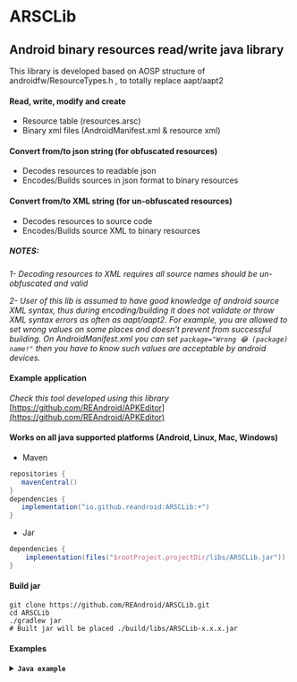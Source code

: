 # ARSCLib
## Android binary resources read/write java library
This library is developed based on AOSP structure of androidfw/ResourceTypes.h , to totally replace aapt/aapt2
#### Read, write, modify and create
* Resource table (resources.arsc)
* Binary xml files (AndroidManifest.xml & resource xml)
#### Convert from/to json string (for obfuscated resources)

* Decodes resources to readable json
* Encodes/Builds sources in json format to binary resources

#### Convert from/to XML string (for un-obfuscated resources)

* Decodes resources to source code
* Encodes/Builds source XML to binary resources

##### _NOTES:_

_1- Decoding resources to XML requires all source names should be un-obfuscated and valid_

_2- User of this lib is assumed to have good knowledge of android source XML syntax, thus
during encoding/building it does not validate or throw XML syntax errors as often as aapt/aapt2. For
example, you are allowed to set wrong values on some places and doesn't prevent from
successful building. On AndroidManifest.xml you can set  ``` package="Wrong 😂 (package) name!" ```
then you have to know such values are acceptable by android devices._


#### Example application
_Check this tool developed using this library_
[https://github.com/REAndroid/APKEditor](https://github.com/REAndroid/APKEditor)

#### Works on all java supported platforms (Android, Linux, Mac, Windows)


* Maven
 ```gradle
repositories {
    mavenCentral()
}
dependencies {
    implementation("io.github.reandroid:ARSCLib:+")
}
```
* Jar

```gradle
dependencies {
    implementation(files("$rootProject.projectDir/libs/ARSCLib.jar"))
}
```
#### Build jar

```ShellSession
git clone https://github.com/REAndroid/ARSCLib.git
cd ARSCLib
./gradlew jar
# Built jar will be placed ./build/libs/ARSCLib-x.x.x.jar
```

#### Examples
<details><summary> <code><b>Java example</b></code></summary>

```java   
import com.reandroid.apk.AndroidFrameworks;
import com.reandroid.apk.ApkModule;
import com.reandroid.apk.FrameworkApk;
import com.reandroid.archive.APKArchive;
import com.reandroid.archive.ByteInputSource;
import com.reandroid.arsc.chunk.PackageBlock;
import com.reandroid.arsc.chunk.TableBlock;
import com.reandroid.arsc.chunk.xml.AndroidManifestBlock;
import com.reandroid.arsc.chunk.xml.ResXmlAttribute;
import com.reandroid.arsc.chunk.xml.ResXmlElement;
import com.reandroid.arsc.coder.EncodeResult;
import com.reandroid.arsc.coder.ValueCoder;
import com.reandroid.arsc.value.Entry;

import java.io.File;
import java.io.IOException;

public class ARSCLibExample {

    public static void createNewApk() throws IOException {
  
        ApkModule apkModule = new ApkModule("base", new APKArchive());

        TableBlock tableBlock = new TableBlock();
        AndroidManifestBlock manifest = new AndroidManifestBlock();

        apkModule.setTableBlock(tableBlock);
        apkModule.setManifest(manifest);

        FrameworkApk framework = apkModule.initializeAndroidFramework(
                AndroidFrameworks.getLatest().getVersionCode());

        PackageBlock packageBlock = tableBlock.newPackage(0x7f, "com.example");

        Entry appIcon = packageBlock.getOrCreate("", "drawable", "ic_launcher");

        EncodeResult color = ValueCoder.encode("#006400");
        appIcon.setValueAsRaw(color.valueType, color.value);

        Entry appNameDefault = packageBlock.getOrCreate("", "string", "app_name");
        appNameDefault.setValueAsString("My Application");

        Entry appNameDe = packageBlock.getOrCreate("-de", "string", "app_name");
        appNameDe.setValueAsString("Meine Bewerbung");

        Entry appNameRu = packageBlock.getOrCreate("-ru-rRU", "string", "app_name");
        appNameRu.setValueAsString("Мое заявление");

        manifest.setPackageName("com.example");
        manifest.setVersionCode(100);
        manifest.setVersionName("1.0.0");
        manifest.setIconResourceId(appIcon.getResourceId());
        manifest.setCompileSdkVersion(framework.getVersionCode());
        manifest.setCompileSdkVersionCodename(framework.getVersionName());
        manifest.setPlatformBuildVersionCode(framework.getVersionCode());
        manifest.setPlatformBuildVersionName(framework.getVersionName());

        manifest.addUsesPermission("android.permission.INTERNET");
        manifest.addUsesPermission("android.permission.READ_EXTERNAL_STORAGE");

        //all appName entries created above have the same resource ids
        manifest.setApplicationLabel(appNameDefault.getResourceId());

        ResXmlElement mainActivity = manifest.getOrCreateMainActivity("android.app.Activity");
        ResXmlAttribute labelAttribute = mainActivity
                .getOrCreateAndroidAttribute(AndroidManifestBlock.NAME_label, AndroidManifestBlock.ID_label);
        labelAttribute.setValueAsString("Hello World");

        //Android os requires at least one dex file on base apk
        ByteInputSource dummyDex = new ByteInputSource(new byte[0], "classes.dex");
        apkModule.add(dummyDex);

        File outFile = new File("test_out.apk");
        apkModule.writeApk(outFile);
        //Sign and install
    }
}
```
</details>

